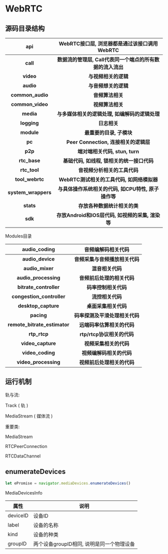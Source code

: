 # WebRTC
## 源码目录结构

|         api         |        WebRTC接口层, 浏览器都是通过该接口调用WebRTC        |
| :-----------------: | :--------------------------------------------------------: |
|      **call**       | **数据流的管理层, Call代表同一个端点的所有数据的流入流出** |
|      **video**      |                    **与视频相关的逻辑**                    |
|      **audio**      |                    **与音频想关的逻辑**                    |
|  **common_audio**   |                      **音频算法相关**                      |
|  **common_video**   |                      **视频算法相关**                      |
|      **media**      |       **与多媒体相关的逻辑处理, 如编解码的逻辑处理**       |
|     **logging**     |                        **日志相关**                        |
|     **module**      |                  **最重要的目录, 子模块**                  |
|       **pc**        |           **Peer Connection, 连接相关的逻辑层**            |
|       **p2p**       |               **端对端相关代码, stun, turn**               |
|    **rtc_base**     |         **基础代码, 如线程, 锁相关的统一接口代码**         |
|    **rtc_tool**     |                **音视频分析相关的工具代码**                |
|   **tool_webrtc**   |         **WebRTC测试相关的工具代码, 如网络模拟器**         |
| **system_wrappers** |    **与具体操作系统相关的代码, 如CPU特性, 原子操作等**     |
|      **stats**      |                **存放各种数据统计相关的类**                |
|       **sdk**       |      **存放Android和IOS层代码, 如视频的采集, 渲染等**      |

Modules目录

|         audio_coding         |       音频编解码相关代码       |
| :--------------------------: | :----------------------------: |
|       **audio_device**       | **音频采集与音频播放相关代码** |
|       **audio_mixer**        |        **混音相关代码**        |
|     **audio_processing**     |   **音频前后处理的相关代码**   |
|    **bitrate_controller**    |      **码率控制相关代码**      |
|  **congestion_controller**   |        **流控相关代码**        |
|     **desktop_capture**      |      **桌面采集相关代码**      |
|          **pacing**          | **码率探测及平滑处理相关代码** |
| **remote_bitrate_estimator** |   **远端码率估算相关的代码**   |
|         **rtp_rtcp**         |   **rtp/rtcp协议相关的代码**   |
|      **video_capture**       |     **视频采集相关的代码**     |
|       **video_coding**       |    **视频编解码相关的代码**    |
|     **video_processing**     |   **视频前后处理相关的代码**   |



## 运行机制

轨与流:

Track ( 轨 )

MediaStream ( 媒体流 )

重要类:

MediaStream

RTCPeerConnection

RTCDataChannel

## enumerateDevices

~~~js
let ePromise = navigator.mediaDevices.enumerateDevices()
~~~

MediaDevicesInfo

| 属性     | 说明                                      |
| -------- | ----------------------------------------- |
| deviceID | 设备ID                                    |
| label    | 设备的名称                                |
| kind     | 设备的种类                                |
| groupID  | 两个设备groupID相同, 说明是同一个物理设备 |